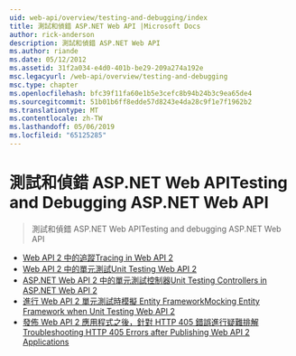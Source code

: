 ```yaml
---
uid: web-api/overview/testing-and-debugging/index
title: 測試和偵錯 ASP.NET Web API |Microsoft Docs
author: rick-anderson
description: 測試和偵錯 ASP.NET Web API
ms.author: riande
ms.date: 05/12/2012
ms.assetid: 31f2a034-e4d0-401b-be29-209a274a192e
msc.legacyurl: /web-api/overview/testing-and-debugging
msc.type: chapter
ms.openlocfilehash: bfc39f11fa60e1b5e3cefc8b94b24b3c9ea65de4
ms.sourcegitcommit: 51b01b6ff8edde57d8243e4da28c9f1e7f1962b2
ms.translationtype: MT
ms.contentlocale: zh-TW
ms.lasthandoff: 05/06/2019
ms.locfileid: "65125285"
---
```

# <a name="testing-and-debugging-aspnet-web-api"></a><span data-ttu-id="f310a-103">測試和偵錯 ASP.NET Web API</span><span class="sxs-lookup"><span data-stu-id="f310a-103">Testing and Debugging ASP.NET Web API</span></span>

> <span data-ttu-id="f310a-104">測試和偵錯 ASP.NET Web API</span><span class="sxs-lookup"><span data-stu-id="f310a-104">Testing and debugging ASP.NET Web API</span></span>

- [<span data-ttu-id="f310a-105">Web API 2 中的追蹤</span><span class="sxs-lookup"><span data-stu-id="f310a-105">Tracing in Web API 2</span></span>](tracing-in-aspnet-web-api.md)
- [<span data-ttu-id="f310a-106">Web API 2 中的單元測試</span><span class="sxs-lookup"><span data-stu-id="f310a-106">Unit Testing Web API 2</span></span>](unit-testing-with-aspnet-web-api.md)
- [<span data-ttu-id="f310a-107">ASP.NET Web API 2 中的單元測試控制器</span><span class="sxs-lookup"><span data-stu-id="f310a-107">Unit Testing Controllers in ASP.NET Web API 2</span></span>](unit-testing-controllers-in-web-api.md)
- [<span data-ttu-id="f310a-108">進行 Web API 2 單元測試時模擬 Entity Framework</span><span class="sxs-lookup"><span data-stu-id="f310a-108">Mocking Entity Framework when Unit Testing Web API 2</span></span>](mocking-entity-framework-when-unit-testing-aspnet-web-api-2.md)
- [<span data-ttu-id="f310a-109">發佈 Web API 2 應用程式之後，針對 HTTP 405 錯誤進行疑難排解</span><span class="sxs-lookup"><span data-stu-id="f310a-109">Troubleshooting HTTP 405 Errors after Publishing Web API 2 Applications</span></span>](troubleshooting-http-405-errors-after-publishing-web-api-applications.md)
